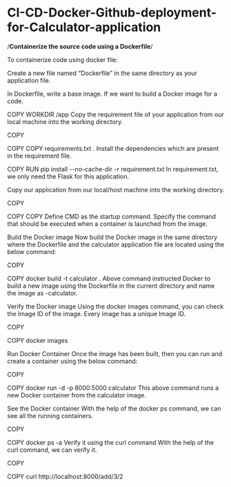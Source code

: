 # CI-CD-Docker-Github-deployment-for-Calculator-application



/****Containerize the source code using a Dockerfile****/


To containerize code using docker file:

Create a new file named “Dockerfile” in the same directory as your application file.

In Dockerfile, write a base image. If we want to build a Docker image for a  code. 







COPY
 WORKDIR /app
Copy the requirement file of your application from our local machine into the working directory.


COPY

COPY
 COPY requirements.txt .
Install the dependencies which are present in the requirement file.




COPY
 RUN pip install --no-cache-dir -r requirement.txt
In requirement.txt, we only need the Flask for this application.

Copy our application from our local/host machine into the working directory.


COPY

COPY
 COPY 
Define CMD as the startup command. Specify the command that should be executed when a container is launched from the image.








Build the Docker image
Now build the Docker image in the same directory where the Dockerfile and the calculator application file are located using the below command:


COPY

COPY
docker build -t calculator .
Above command instructed Docker to build a new image using the Dockerfile in the current directory and name the image as -calculator.



Verify the Docker image
Using the docker images command, you can check the Image ID of the image. Every image has a unique Image ID.


COPY

COPY
docker images


Run Docker Container
Once the image has been built, then you can run and create a container using the below command:


COPY

COPY
docker run -d -p 8000:5000 calculator
This above command runs a new Docker container from the calculator image.



See the Docker container
With the help of the docker ps command, we can see all the running containers.


COPY

COPY
docker ps -a
Verify it using the curl command
With the help of the curl command, we can verify it.


COPY

COPY
curl http://localhost:8000/add/3/2


